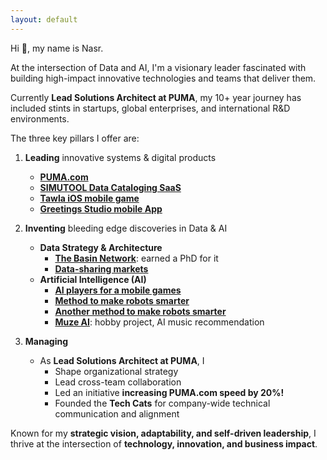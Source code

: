```yaml
---
layout: default
---
```


Hi 👋, my name is Nasr.

At the intersection of Data and AI, I'm a visionary leader fascinated with building high-impact innovative technologies and teams that deliver them.

Currently **Lead Solutions Architect at PUMA**, my 10+ year journey has included stints in startups, global enterprises, and international R&D environments. 

The three key pillars I offer are:

1. **Leading** innovative systems & digital products 
	- **[PUMA.com](https://www.puma.com)**
	- **[SIMUTOOL Data Cataloging SaaS](https://github.com/simutool)**
	- **[Tawla iOS mobile game](tw)**
	- **[Greetings Studio mobile App](gs)**

2. **Inventing** bleeding edge discoveries in Data & AI
	- **Data Strategy & Architecture**
		- **[The Basin Network](phd)**: earned a PhD for it
		- **[Data-sharing markets](https://doi.org/10.1007/s42486-020-00054-y)**
	- **Artificial Intelligence (AI)**
		- **[AI players for a mobile games](tw)**
		- **[Method to make robots smarter](https://ebooks.iospress.nl/volumearticle/6006)**
		- **[Another method to make robots smarter](https://doi.org/10.1007/978-3-642-16111-7_14)**
		- **[Muze AI](https://github.com/n42r/muze-ai)**: hobby project, AI music recommendation

3. **Managing**
	- As **Lead Solutions Architect at PUMA**, I
		- Shape organizational strategy
		- Lead cross-team collaboration 
		- Led an initiative **increasing PUMA.com speed by 20%!**
		- Founded the **Tech Cats** for company-wide technical communication and alignment


Known for my **strategic vision, adaptability, and self-driven leadership**, I thrive at the intersection of **technology, innovation, and business impact**.  

